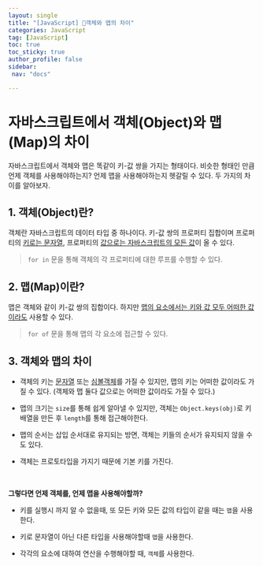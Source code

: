 ```yaml
---
layout: single
title: "[JavaScript] 객체와 맵의 차이"
categories: JavaScript
tag: [JavaScript]
toc: true
toc_sticky: true
author_profile: false
sidebar:
 nav: "docs"

---
```


# 자바스크립트에서 객체(Object)와 맵(Map)의 차이

자바스크립트에서 객체와 맵은 똑같이 키-값 쌍을 가지는 형태이다. 비슷한 형태인 만큼 언제 객체를 사용해야하는지? 언제 맵을 사용해야하는지 헷갈릴 수 있다. 두 가지의 차이를 알아보자.

## 1. 객체(Object)란?

객체란 자바스크립트의 데이터 타입 중 하나이다. 키-값 쌍의 프로퍼티 집합이며 프로퍼티의 <u>키로는 문자열</u>, 프로퍼티의 <u>값으로는 자바스크립트의 모든 값</u>이 올 수 있다. 

> `for in` 문을 통해 객체의 각 프로퍼티에 대한 루프를 수행할 수 있다.

## 2. 맵(Map)이란?

맵은 객체와 같이 키-값 쌍의 집합이다. 하지만 <u>맵의 요소에서는 키와 값 모두 어떠한 값이라도</u> 사용할 수 있다. 

> `for of` 문을 통해 맵의 각 요소에 접근할 수 있다. 

## 3. 객체와 맵의 차이

- 객체의 키는 <u>문자열</u> 또는 <u>심볼객체</u>를 가질 수 있지만, 맵의 키는 어떠한 값이라도 가질 수 있다. (객체와 맵 둘다 값으로는 어떠한 값이라도 가질 수 있다.)

- 맵의 크기는 `size`를 통해 쉽게 알아낼 수 있지만, 객체는 `Object.keys(obj)`로 키 배열을 만든 후 `length`를 통해 접근해야한다.

- 맵의 순서는 삽입 순서대로 유지되는 방면, 객체는 키들의 순서가 유지되지 않을 수도 있다.

- 객체는 프로토타입을 가지기 때문에 기본 키를 가진다. 

<br>

**그렇다면 언제 객체를, 언제 맵을 사용해야할까?**

- 키를 실행시 까지 알 수 없을때, 또 모든 키와 모든 값의 타입이 같을 때는 `맵`을 사용한다. 

- 키로 문자열이 아닌 다른 타입을 사용해야할때 `맵`을 사용한다.

- 각각의 요소에 대하여 연산을 수행해야할 때, `객체`를 사용한다. 
